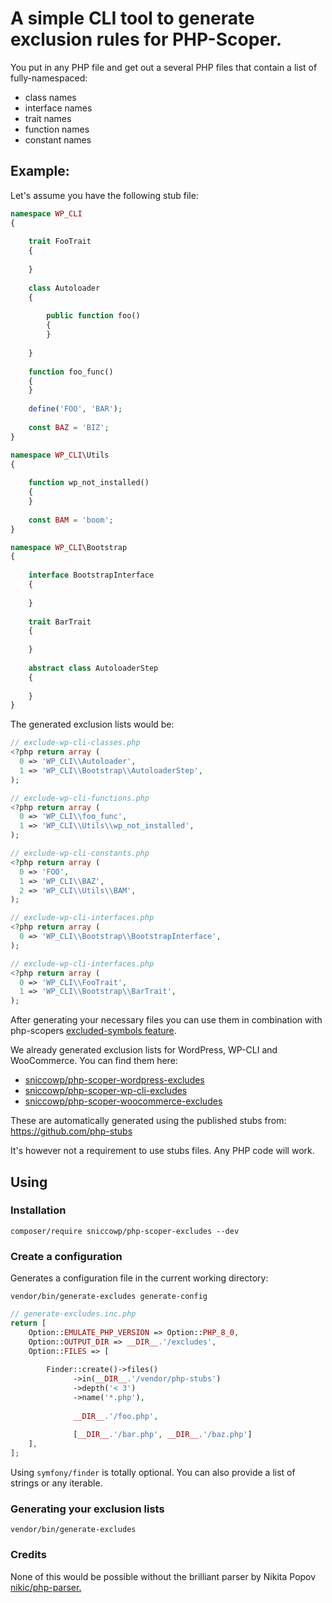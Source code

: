 # A simple CLI tool to generate exclusion rules for PHP-Scoper.

You put in any PHP file and get out a several PHP files that contain a list of fully-namespaced:

- class names
- interface names
- trait names
- function names
- constant names

## Example:

Let's assume you have the following stub file:

````php
namespace WP_CLI
{
    
    trait FooTrait
    {
    
    }
    
    class Autoloader
    {
        
        public function foo()
        {
        }
        
    }
    
    function foo_func()
    {
    }
    
    define('FOO', 'BAR');
    
    const BAZ = 'BIZ';
}

namespace WP_CLI\Utils
{
    
    function wp_not_installed()
    {
    }
    
    const BAM = 'boom';
}

namespace WP_CLI\Bootstrap
{
    
    interface BootstrapInterface
    {
    
    }
    
    trait BarTrait
    {
    
    }
    
    abstract class AutoloaderStep
    {
    
    }
}
````

The generated exclusion lists would be:

```php
// exclude-wp-cli-classes.php
<?php return array (
  0 => 'WP_CLI\\Autoloader',
  1 => 'WP_CLI\\Bootstrap\\AutoloaderStep',
);
```

```php
// exclude-wp-cli-functions.php
<?php return array (
  0 => 'WP_CLI\\foo_func',
  1 => 'WP_CLI\\Utils\\wp_not_installed',
);
```

```php
// exclude-wp-cli-constants.php
<?php return array (
  0 => 'FOO',
  1 => 'WP_CLI\\BAZ',
  2 => 'WP_CLI\\Utils\\BAM',
);
```

```php
// exclude-wp-cli-interfaces.php
<?php return array (
  0 => 'WP_CLI\\Bootstrap\\BootstrapInterface',
);
```

```php
// exclude-wp-cli-interfaces.php
<?php return array (
  0 => 'WP_CLI\\FooTrait',
  1 => 'WP_CLI\\Bootstrap\\BarTrait',
);

```

After generating your necessary files you can use them in combination with php-scopers
[excluded-symbols feature](https://github.com/humbug/php-scoper#excluded-symbols).

We already generated exclusion lists for WordPress, WP-CLI and WooCommerce. You can find them here:

- [sniccowp/php-scoper-wordpress-excludes](https://github.com/sniccowp/php-scoper-wordpress-excludes)
- [sniccowp/php-scoper-wp-cli-excludes](https://github.com/sniccowp/php-scoper-wp-cli-excludes)
- [sniccowp/php-scoper-woocommerce-excludes](https://github.com/sniccowp/php-scoper-woocommerce-excludes)

These are automatically generated using the published stubs from: https://github.com/php-stubs

It's however not a requirement to use stubs files. Any PHP code will work.

## Using

### Installation

```shell
composer/require sniccowp/php-scoper-excludes --dev
```

### Create a configuration

Generates a configuration file in the current working directory:

```shell
vendor/bin/generate-excludes generate-config
```

```php
// generate-excludes.inc.php
return [
    Option::EMULATE_PHP_VERSION => Option::PHP_8_0,
    Option::OUTPUT_DIR => __DIR__.'/excludes',
    Option::FILES => [
    
        Finder::create()->files()
              ->in(__DIR__.'/vendor/php-stubs')
              ->depth('< 3')
              ->name('*.php'),
              
              __DIR__.'/foo.php',
              
              [__DIR__.'/bar.php', __DIR__.'/baz.php']
    ],
];
```

Using `symfony/finder` is totally optional. You can also provide a list of strings or any iterable.

### Generating your exclusion lists

```shell
vendor/bin/generate-excludes
```

### Credits

None of this would be possible without the brilliant parser by Nikita
Popov [nikic/php-parser.](https://github.com/nikic/PHP-Parser)